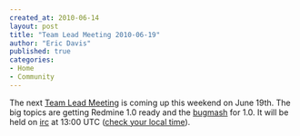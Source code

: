 ```yaml
---
created_at: 2010-06-14
layout: post
title: "Team Lead Meeting 2010-06-19"
author: "Eric Davis"
published: true
categories:
- Home
- Community
---
```


The next [Team Lead Meeting][meeting] is coming up this weekend on June 19th.  The big topics are getting Redmine 1.0 ready and the [bugmash][] for 1.0.  It will be held on [irc][] at 13:00 UTC ([check your local time][when]).

[meeting]: http://www.redmine.org/wiki/redmine/DevMeeting2
[irc]: irc://irc.freenode.net#redmine-dev
[bugmash]: http://www.redmine.org/wiki/redmine/BugMash-10

[when]: http://www.timeanddate.com/worldclock/fixedtime.html?month=6&day=19&year=2010&hour=6&min=0&sec=0&p1=221
